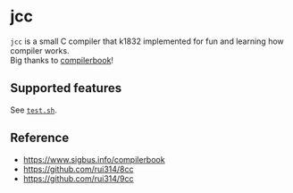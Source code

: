# jcc
`jcc` is a small C compiler that k1832 implemented for fun and learning how compiler works.  
Big thanks to [compilerbook](https://www.sigbus.info/compilerbook)!

## Supported features
See [`test.sh`](https://github.com/k1832/jcc/blob/main/test.sh).

## Reference
- https://www.sigbus.info/compilerbook
- https://github.com/rui314/8cc
- https://github.com/rui314/9cc
